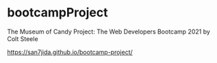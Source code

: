# bootcampProject
The Museum of Candy Project: The Web Developers Bootcamp 2021 by Colt Steele 

https://san7jida.github.io/bootcamp-project/
